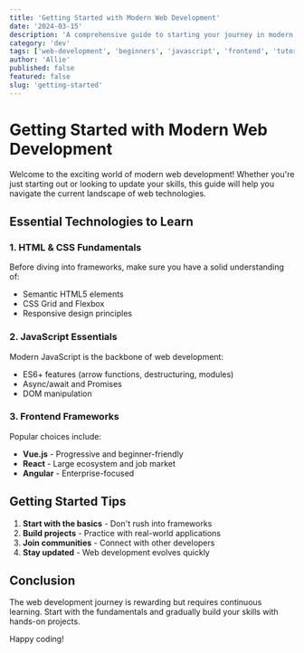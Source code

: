 ```yaml
---
title: 'Getting Started with Modern Web Development'
date: '2024-03-15'
description: 'A comprehensive guide to starting your journey in modern web development, covering essential tools, frameworks, and best practices.'
category: 'dev'
tags: ['web-development', 'beginners', 'javascript', 'frontend', 'tutorial']
author: 'Allie'
published: false
featured: false
slug: 'getting-started'
---
```


# Getting Started with Modern Web Development

Welcome to the exciting world of modern web development! Whether you're just starting out or looking to update your skills, this guide will help you navigate the current landscape of web technologies.

## Essential Technologies to Learn

### 1. HTML & CSS Fundamentals

Before diving into frameworks, make sure you have a solid understanding of:

- Semantic HTML5 elements
- CSS Grid and Flexbox
- Responsive design principles

### 2. JavaScript Essentials

Modern JavaScript is the backbone of web development:

- ES6+ features (arrow functions, destructuring, modules)
- Async/await and Promises
- DOM manipulation

### 3. Frontend Frameworks

Popular choices include:

- **Vue.js** - Progressive and beginner-friendly
- **React** - Large ecosystem and job market
- **Angular** - Enterprise-focused

## Getting Started Tips

1. **Start with the basics** - Don't rush into frameworks
2. **Build projects** - Practice with real-world applications
3. **Join communities** - Connect with other developers
4. **Stay updated** - Web development evolves quickly

## Conclusion

The web development journey is rewarding but requires continuous learning. Start with the fundamentals and gradually build your skills with hands-on projects.

Happy coding!
